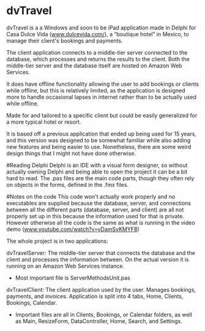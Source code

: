 # dvTravel
dvTravel is a a Windows and soon to be iPad application made in Delphi for Casa Dulce Vida (www.dulcevida.com/), a “boutique hotel” in Mexico, to manage their client's bookings and payments.

The client application connects to a middle-tier server connected to the database, which processes and returns the results to the client. Both the middle-tier server and the database itself are hosted on Amazon Web Services.

It does have offline functionality allowing the user to add bookings or clients while offline, but this is relatively limited, as the application is designed more to handle occasional lapses in internet rather than to be actually used while offline.

Made for and tailored to a specific client but could be easily generalized for a more typical hotel or resort.

It is based off a previous application that ended up being used for 15 years, and this version was designed to be somewhat familiar while also adding new features and being easier to use. Nonetheless, there are some weird design things that I might not have done otherwise.

#Reading Delphi
Delphi is an IDE with a visual form designer, so without actually owning Delphi and being able to open the project it can be a bit hard to read.
The .pas files are the main code parts, though they often rely on objects in the forms, defined in the .fmx files.

#Notes on the code
This code won't actually work properly and no executables are supplied because the database, server, and connections between all the different parts (database, server, and client) are all not properly set up in this because the information used for that is private. However otherwise all the code is the same as what is running in the video demo (www.youtube.com/watch?v=yDamSvKMYF8)

The whole project is in two applications:

dvTravelServer: The middle-tier server that connects the database and the client and processes the information between. On the actual version it is running on an Amazon Web Services instance.
  - Most important file is ServerMethodsUnit.pas

dvTravelClient: The client application used by the user. Manages bookings, payments, and invoices. Application is split into 4 tabs, Home, Clients, Bookings, Calendar.	
  - Important files are all in Clients, Bookings, or Calendar folders, as well as Main, ResizeForm, DataController, Home, Search, and Settings.
